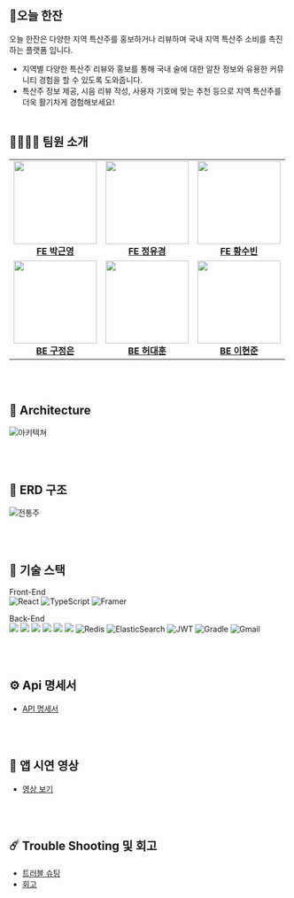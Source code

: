 ## 🍺오늘 한잔

오늘 한잔은 다양한 지역 특산주를 홍보하거나 리뷰하며 
국내 지역 특산주 소비를 촉진하는 플랫폼 입니다.

- 지역별 다양한 특산주 리뷰와 홍보를 통해 국내 술에 대한 알찬 정보와 유용한 커뮤니티 경험을 할 수 있도록 도와줍니다.
- 특산주 정보 제공, 시음 리뷰 작성, 사용자 기호에 맞는 추천 등으로 지역 특산주를 더욱 활기차게 경험해보세요!
<br><br>
## 👩‍👩‍👧‍👦 팀원 소개

<table>
  <tbody>
    <tr>
      <td align="center"><a href="https://github.com/KatsCC"><img src="https://github.com/user-attachments/assets/c9a589eb-ebd0-4f31-b569-c03f048042f3" width="150px;" alt=""/><br /><b>FE 박근영</b></a><br /></td>
      <td align="center"><a href="https://github.com/Lauveno"><img src="https://avatars.githubusercontent.com/u/49627661?v=4" width="150px;" alt=""/><br /><b>FE 정유경</b></a><br /></td>
      <td align="center"><a href="https://github.com/subin114"><img src="https://github.com/user-attachments/assets/03970566-5632-4194-b508-943a3931e1e2" width="150px;" alt=""/><br /><b>FE 황수빈</b></a><br /></td>
     <tr/>
      <td align="center"><a href="https://github.com/gkjm123"><img src="https://avatars.githubusercontent.com/u/47303804?v=4" width="150px;" alt=""/><br /><b>BE 구정은</b></a><br /></td>
      <td align="center"><a href="https://github.com/BigHuni"><img src="https://avatars.githubusercontent.com/u/79084294?v=4" width="150px;" alt=""/><br /><b>BE 허대훈</b></a><br /></td>
      <td align="center"><a href="https://github.com/Hyun-jun-Lee0811"><img src="https://avatars.githubusercontent.com/u/80097977?v=4" width="150px;" alt=""/><br /><b>BE 이현준</b></a><br /></td>
    </tr>
  </tbody>
</table>

<br><br>
## 🗼 Architecture
![아키텍쳐](https://github.com/user-attachments/assets/f82521ed-531b-4e2a-ba49-8ef31549a6d8)

<br><br>
## 💽 ERD 구조
![전통주](https://github.com/user-attachments/assets/1b8ad56e-0539-4e24-bc4d-774f05bdb9d0)


<br><br>
## 📎 기술 스택  

Front-End  
![React](https://img.shields.io/badge/react-%2320232a.svg?style=for-the-badge&logo=react&logoColor=%2361DAFB)
![TypeScript](https://img.shields.io/badge/typescript-%23007ACC.svg?style=for-the-badge&logo=typescript&logoColor=white)
![Framer](https://img.shields.io/badge/Framer-black?style=for-the-badge&logo=framer&logoColor=blue)

Back-End  
<img src="https://img.shields.io/badge/java-007396?style=for-the-badge&logo=java&logoColor=white">
<img src="https://img.shields.io/badge/mariaDB-003545?style=for-the-badge&logo=mariaDB&logoColor=white">
<img src="https://img.shields.io/badge/springboot-6DB33F?style=for-the-badge&logo=springboot&logoColor=white">
<img src="https://img.shields.io/badge/amazonaws-232F3E?style=for-the-badge&logo=amazonaws&logoColor=white">
<img src="https://img.shields.io/badge/github-181717?style=for-the-badge&logo=github&logoColor=white">
<img src="https://img.shields.io/badge/git-F05032?style=for-the-badge&logo=git&logoColor=white">
![Redis](https://img.shields.io/badge/redis-%23DD0031.svg?style=for-the-badge&logo=redis&logoColor=white)
![ElasticSearch](https://img.shields.io/badge/-ElasticSearch-005571?style=for-the-badge&logo=elasticsearch)
![JWT](https://img.shields.io/badge/JWT-black?style=for-the-badge&logo=JSON%20web%20tokens)
![Gradle](https://img.shields.io/badge/Gradle-02303A.svg?style=for-the-badge&logo=Gradle&logoColor=white)
![Gmail](https://img.shields.io/badge/Gmail-D14836?style=for-the-badge&logo=gmail&logoColor=white)

<br><br>
## ⚙️ Api 명세서  
* [API 명세서](https://develop-growth.notion.site/API-6e0a82c75ac84b38bddb77da0ad96139)

<br><br>
## 📱 앱 시연 영상  
* [영상 보기](https://develop-growth.notion.site/One-Drink-Today-9ef0f66fc89e4bbe952db9e05e0e6714)

<br><br>
## ☄️ Trouble Shooting 및 회고  
* [트러블 슈팅](https://develop-growth.notion.site/a30c421bef1745fc94296595745aa4ff)
* [회고](https://develop-growth.notion.site/4d3afdc9157b46ce90e9344c6a1f09f9)





